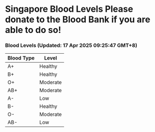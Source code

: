 Singapore Blood Levels
 Please donate to the Blood Bank if you are able to do so!
================================================================================================================================

### Blood Levels (Updated: 17 Apr 2025 09:25:47 GMT+8)
| Blood Type | Level     |
|------------|-----------|
| A+     | Healthy |
| B+     | Healthy |
| O+     | Moderate |
| AB+     | Moderate |
| A-     | Low |
| B-     | Healthy |
| O-     | Moderate |
| AB-     | Low |
